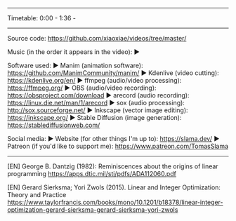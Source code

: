 <what the video is about>

------------------

Timetable:
0:00 - <something>
1:36 - <something else>

------------------

Source code: https://github.com/xiaoxiae/videos/tree/master/<name-of-folder>

Music (in the order it appears in the video):
► <credit the music used>

Software used:
► Manim (animation software): https://github.com/ManimCommunity/manim/
► Kdenlive (video cutting): https://kdenlive.org/en/
► ffmpeg (audio/video processing): https://ffmpeg.org/
► OBS (audio/video recording): https://obsproject.com/download
► arecord (audio recording): https://linux.die.net/man/1/arecord
► sox (audio processing): http://sox.sourceforge.net/
► Inkscape (vector image editing): https://inkscape.org/
► Stable Diffusion (image generation): https://stablediffusionweb.com/

Social media:
► Website (for other things I'm up to): https://slama.dev/
► Patreon (if you'd like to support me): https://www.patreon.com/TomasSlama

<ACKNOWLEDGEMENTS>

------------------

[EN] George B. Dantzig (1982): Reminiscences about the origins of linear programming
https://apps.dtic.mil/sti/pdfs/ADA112060.pdf

[EN] Gerard Sierksma; Yori Zwols (2015). Linear and Integer Optimization: Theory and Practice
https://www.taylorfrancis.com/books/mono/10.1201/b18378/linear-integer-optimization-gerard-sierksma-gerard-sierksma-yori-zwols
